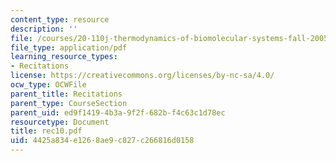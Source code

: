 ```yaml
---
content_type: resource
description: ''
file: /courses/20-110j-thermodynamics-of-biomolecular-systems-fall-2005/4425a834e1268ae9c827c266816d0158_rec10.pdf
file_type: application/pdf
learning_resource_types:
- Recitations
license: https://creativecommons.org/licenses/by-nc-sa/4.0/
ocw_type: OCWFile
parent_title: Recitations
parent_type: CourseSection
parent_uid: ed9f1419-4b3a-9f2f-682b-f4c63c1d78ec
resourcetype: Document
title: rec10.pdf
uid: 4425a834-e126-8ae9-c827-c266816d0158
---
```

